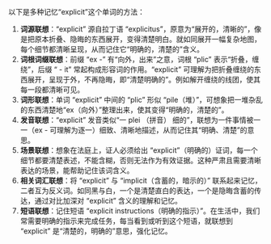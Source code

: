 以下是多种记忆“explicit”这个单词的方法：
1. **词源联想**：“explicit” 源自拉丁语 “explicitus”，原意为“展开的，清晰的”，像是把原本折叠、隐晦的东西展开，变得清楚明白。就如同展开一幅复杂地图，每个细节都清晰呈现，从而记住它“明确的，清楚的”含义。
2. **词根词缀联想**：前缀 “ex -” 有“向外，出来”之意，词根 “plic” 表示“折叠，缠绕”，后缀 “ - it” 常起构成形容词的作用。“explicit” 可理解为把折叠缠绕的东西展开，呈现于外，不再隐晦，即“清楚明确的”。例如解开缠绕的线团，使其每一段都清晰可见。
3. **词形联想**：单词 “explicit” 中间的 “plic” 形似 “pile（堆）”，可想象把一堆杂乱的东西清楚地“ex（向外）”整理出来，使其变得“明确的，清楚的”。
4. **发音联想**：“explicit” 发音类似“一 plei （拼音） 细的”，联想为一件事情被一一（ex - 可理解为逐一）细致、清晰地描述，从而记住其“明确、清楚”的意思。
5. **场景联想**：想象在法庭上，证人必须给出 “explicit”（明确的）证词，每一个细节都要清楚表述，不能含糊，否则无法作为有效证据。这种严肃且需要清晰表达的场景，能帮助记住该词含义。
6. **相关词汇联想**：将 “explicit” 与 “implicit（含蓄的，暗示的）” 联系起来记忆，二者互为反义词。如同黑与白，一个是清楚直白的表达，一个是隐晦含蓄的传达，通过对比加深对 “explicit” 含义的理解和记忆。
7. **短语联想**：记住短语 “explicit instructions（明确的指示）”。在生活中，我们常需要明确的指示来完成任务，每当看到或听到这个短语，就联想到 “explicit” 是“清楚的，明确的”意思，强化记忆。 